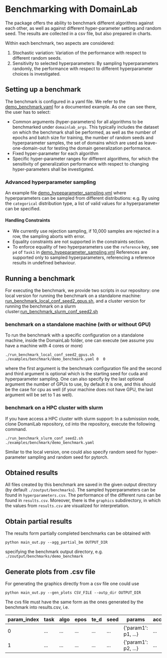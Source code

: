# Benchmarking with DomainLab

The package offers the ability to benchmark different algorithms against each other, as well as
against different hyper-parameter setting and random seed.
The results are collected in a csv file, but also prepared in charts.

Within each benchmark, two aspects are considered:
1. Stochastic variation: Variation of the performance with respect to different random seeds.
2. Sensitivity to selected hyperparameters: By sampling hyperparameters randomly,
the performance with respect to different hyperparameter choices is investigated. 

## Setting up a benchmark
The benchmark is configured in a yaml file. We refer to the
[demo_benchmark.yaml](https://github.com/marrlab/DomainLab/blob/master/examples/benchmark/demo_benchmark.yaml)
for a documented example. As one can see there, the user has to select:
- Common arguments (hyper-parameters) for all algorithms to be benchmarked under `domainlab_args`. This typically includes the dataset on which the benchmark
shall be performed, as well as the number of epochs and batch size for training, the number of random seeds and hyperparameter samples, the set of domains which are used as leave-one-domain-out for testing the domain generalization performance.
- Fixed hyper-parameter for each algorithm
- Specific hyper-parameter ranges for different algorithms, for which the sensitivity of generalization performance with respect to changing hyper-parameters shall be investigated.

### Advanced hyperparameter sampling
An example file [demo_hypeparameter_sampling.yml](https://github.com/marrlab/DomainLab/blob/master/examples/yaml/demo_hyperparameter_sampling.yml) where hyperparameters can be sampled from different distributions: e.g. By using the `categorical` distribution type, a list of valid values for a hyperparameter can be specified.

#### Handling Constraints 
- We currently use rejection sampling, if 10,000 samples are rejected in a row, the sampling
aborts with error.
- Equality constraints are not supported in the constraints section. 
- To enforce equality of two hyperparameters use the `reference` key, see `p4` of `Task1` in  [demo_hypeparameter_sampling.yml](https://github.com/marrlab/DomainLab/blob/master/examples/yaml/demo_hyperparameter_sampling.yml)
References are supported only to sampled hyperparameters, referencing a reference
results in undefined behaviour.


## Running a benchmark
For executing the benchmark, we provide two scripts in our repository: one local version for running the benchmark on a standalone machine: [run_benchmark_local_conf_seed2_gpus.sh](https://github.com/marrlab/DomainLab/blob/master/run_benchmark_local_conf_seed2_gpus.sh), and a cluster version for running the benchmark on a slurm cluster:[run_benchmark_slurm_conf_seed2.sh](https://github.com/marrlab/DomainLab/blob/master/run_benchmark_slurm_conf_seed2.sh)

### benchmark on a standalone machine (with or without GPU)
To run the benchmark with a specific configuration on a standalone machine, inside the DomainLab folder, one can execute (we assume you have a machine with 4 cores or more)
```shell
./run_benchmark_local_conf_seed2_gpus.sh ./examples/benchmark/demo_benchmark.yaml 0  0
```
where the first argument is the benchmark configuration file and the second and third argument is optional which is the starting seed for cuda and hyperparameter sampling.
One can also specify by the last optional argument the number of GPUs to use, by default it is one, and this should be the case for cpu as well (if your machine does not have GPU, the last argument will be set to 1 as well).

### benchmark on a HPC cluster with slurm
If you have access a HPC cluster with slurm support: In a submission node, clone DomaniLab repository, cd into the repository, execute the following command.
```cluster
./run_benchmark_slurm_conf_seed2.sh ./examples/benchmark/demo_benchmark.yaml
```
Similar to the local version, one could also specify random seed for hyper-parameter sampling and random seed for pytorch.

## Obtained results
All files created by this benchmark are saved in the given output directory (by default `./zoutput/benchmarks`).
The sampled hyperparameters can be found in `hyperparameters.csv`.
The performance of the different runs can be found in `results.csv`. Moreover, there is
the `graphics` subdirectory, in which the values from `results.csv` are visualized for interpretation.


## Obtain partial results
The results form partially completed benchmarks can be obtained with
```commandline
python main_out.py --agg_partial_bm OUTPUT_DIR
```
specifying the benchmark output directory, e.g. `./zoutput/benchmarks/demo_benchmark`

## Generate plots from .csv file

For generating the graphics directly from a csv file one could use 

```commandline
python main_out.py --gen_plots CSV_FILE --outp_dir OUTPUT_DIR
```

The cvs file must have the same form as the ones generated by the benchmark into results.csv, i.e. 





| param_index | task | algo | epos | te_d | seed | params | acc | precision | recall | specificity | f1 | auroc | 
|---|---|---|---|---|---|---|---|---|---|---|---|---|
| 0 | ... | ... | ... | ... | ... | {'param1': p1, ...} | ... | ... | ... | ... | ... | ... |
| 1 | ... | ... | ... | ... | ... | {'param1': p2, ...} | ... | ... | ... | ... | ... | ... |

